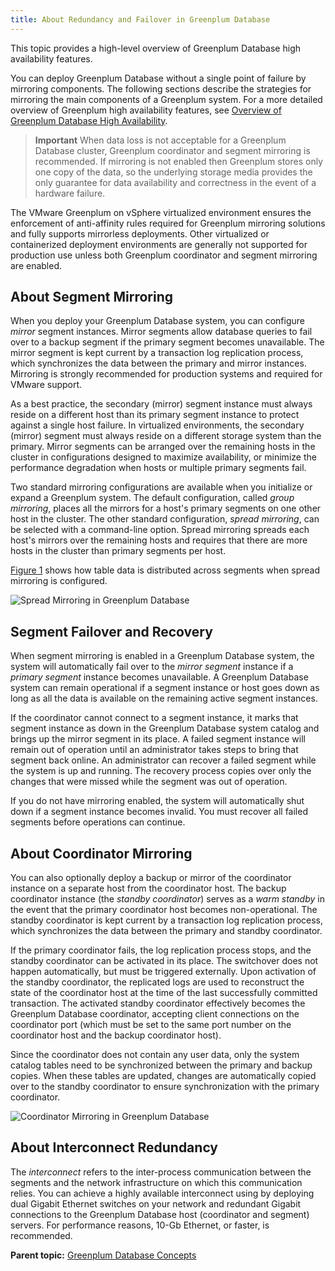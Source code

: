 ```yaml
---
title: About Redundancy and Failover in Greenplum Database 
---
```


This topic provides a high-level overview of Greenplum Database high availability features.

You can deploy Greenplum Database without a single point of failure by mirroring components. The following sections describe the strategies for mirroring the main components of a Greenplum system. For a more detailed overview of Greenplum high availability features, see [Overview of Greenplum Database High Availability](../highavail/topics/g-overview-of-high-availability-in-greenplum-database.html).

> **Important** When data loss is not acceptable for a Greenplum Database cluster, Greenplum coordinator and segment mirroring is recommended. If mirroring is not enabled then Greenplum stores only one copy of the data, so the underlying storage media provides the only guarantee for data availability and correctness in the event of a hardware failure.

The VMware Greenplum on vSphere virtualized environment ensures the enforcement of anti-affinity rules required for Greenplum mirroring solutions and fully supports mirrorless deployments. Other virtualized or containerized deployment environments are generally not supported for production use unless both Greenplum coordinator and segment mirroring are enabled.

## <a id="segment_mirroring"></a>About Segment Mirroring 

When you deploy your Greenplum Database system, you can configure *mirror* segment instances. Mirror segments allow database queries to fail over to a backup segment if the primary segment becomes unavailable. The mirror segment is kept current by a transaction log replication process, which synchronizes the data between the primary and mirror instances. Mirroring is strongly recommended for production systems and required for VMware support.

As a best practice, the secondary \(mirror\) segment instance must always reside on a different host than its primary segment instance to protect against a single host failure. In virtualized environments, the secondary \(mirror\) segment must always reside on a different storage system than the primary. Mirror segments can be arranged over the remaining hosts in the cluster in configurations designed to maximize availability, or minimize the performance degradation when hosts or multiple primary segments fail.

Two standard mirroring configurations are available when you initialize or expand a Greenplum system. The default configuration, called *group mirroring*, places all the mirrors for a host's primary segments on one other host in the cluster. The other standard configuration, *spread mirroring*, can be selected with a command-line option. Spread mirroring spreads each host's mirrors over the remaining hosts and requires that there are more hosts in the cluster than primary segments per host.

[Figure 1](#iw157574) shows how table data is distributed across segments when spread mirroring is configured.

![Spread Mirroring in Greenplum Database](../graphics/spread-mirroring.png "Spread Mirroring in Greenplum Database")

## <a id="segment_failover"></a>Segment Failover and Recovery 

When segment mirroring is enabled in a Greenplum Database system, the system will automatically fail over to the *mirror segment* instance if a *primary segment* instance becomes unavailable. A Greenplum Database system can remain operational if a segment instance or host goes down as long as all the data is available on the remaining active segment instances.

If the coordinator cannot connect to a segment instance, it marks that segment instance as down in the Greenplum Database system catalog and brings up the mirror segment in its place. A failed segment instance will remain out of operation until an administrator takes steps to bring that segment back online. An administrator can recover a failed segment while the system is up and running. The recovery process copies over only the changes that were missed while the segment was out of operation.

If you do not have mirroring enabled, the system will automatically shut down if a segment instance becomes invalid. You must recover all failed segments before operations can continue.

## <a id="coordinator_mirroring"></a>About Coordinator Mirroring 

You can also optionally deploy a backup or mirror of the coordinator instance on a separate host from the coordinator host. The backup coordinator instance \(the *standby coordinator*\) serves as a *warm standby* in the event that the primary coordinator host becomes non-operational. The standby coordinator is kept current by a transaction log replication process, which synchronizes the data between the primary and standby coordinator.

If the primary coordinator fails, the log replication process stops, and the standby coordinator can be activated in its place. The switchover does not happen automatically, but must be triggered externally. Upon activation of the standby coordinator, the replicated logs are used to reconstruct the state of the coordinator host at the time of the last successfully committed transaction. The activated standby coordinator effectively becomes the Greenplum Database coordinator, accepting client connections on the coordinator port \(which must be set to the same port number on the coordinator host and the backup coordinator host\).

Since the coordinator does not contain any user data, only the system catalog tables need to be synchronized between the primary and backup copies. When these tables are updated, changes are automatically copied over to the standby coordinator to ensure synchronization with the primary coordinator.

![Coordinator Mirroring in Greenplum Database](../graphics/standby_master.jpg "Coordinator Mirroring in Greenplum Database")

## <a id="interconnect_redundancy"></a>About Interconnect Redundancy 

The *interconnect* refers to the inter-process communication between the segments and the network infrastructure on which this communication relies. You can achieve a highly available interconnect using by deploying dual Gigabit Ethernet switches on your network and redundant Gigabit connections to the Greenplum Database host \(coordinator and segment\) servers. For performance reasons, 10-Gb Ethernet, or faster, is recommended.

**Parent topic:** [Greenplum Database Concepts](../intro/partI.html)

